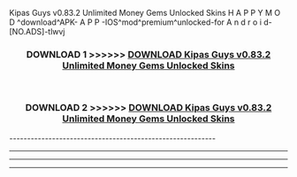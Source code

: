  Kipas Guys v0.83.2 Unlimited Money Gems Unlocked Skins  H A P P Y M O D ^download^APK- A P P -IOS^mod^premium^unlocked-for A n d r o i d-[NO.ADS]-tlwvj



<div align="center">

<h3>DOWNLOAD 1 >>>>>> <a href="https://en-mod.web.app/?en= Kipas Guys v0.83.2 Unlimited Money Gems Unlocked Skins ">DOWNLOAD Kipas Guys v0.83.2 Unlimited Money Gems Unlocked Skins  </a></h3><br>

<h3>DOWNLOAD 2 >>>>>> <a href="https://en-mod.web.app/?en= Kipas Guys v0.83.2 Unlimited Money Gems Unlocked Skins ">DOWNLOAD Kipas Guys v0.83.2 Unlimited Money Gems Unlocked Skins  </a></h3>

</div>
----------------------------------------------------------

----------------------------------------------------------

----------------------------------------------------------

----------------------------------------------------------




